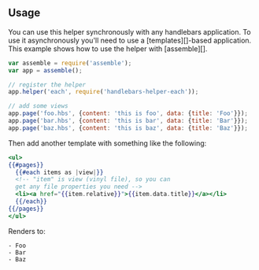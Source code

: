## Usage

You can use this helper synchronously with any handlebars application. To use it asynchronously you'll need to use a [templates][]-based application. This example shows how to use the helper with [assemble][].

```js
var assemble = require('assemble');
var app = assemble();

// register the helper
app.helper('each', require('handlebars-helper-each'));

// add some views
app.page('foo.hbs', {content: 'this is foo', data: {title: 'Foo'}});
app.page('bar.hbs', {content: 'this is bar', data: {title: 'Bar'}});
app.page('baz.hbs', {content: 'this is baz', data: {title: 'Baz'}});
```

Then add another template with something like the following:

```handlebars
<ul>
{{#pages}}
  {{#each items as |view|}}
  <!-- "item" is view (vinyl file), so you can 
  get any file properties you need -->
  <li><a href="{{item.relative}}">{{item.data.title}}</a></li>
  {{/each}}
{{/pages}}
</ul>
```

Renders to:

```
- Foo
- Bar
- Baz
```
